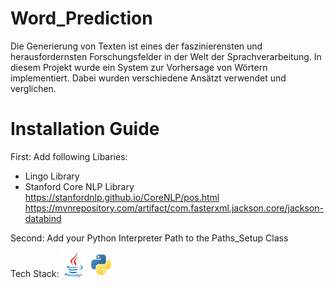 # Word_Prediction
Die Generierung von Texten ist eines der faszinierensten und herausfordernsten Forschungsfelder in der Welt der Sprachverarbeitung. 
In diesem Projekt wurde ein System zur Vorhersage von Wörtern implementiert. Dabei wurden verschiedene Ansätzt verwendet und verglichen. 

#  Installation Guide
First: Add following Libaries:
- Lingo Library 
- Stanford Core NLP Library https://stanfordnlp.github.io/CoreNLP/pos.html
https://mvnrepository.com/artifact/com.fasterxml.jackson.core/jackson-databind

Second: Add your Python Interpreter Path to the Paths_Setup Class


Tech Stack:
<a href="https://www.java.com" target="_blank" rel="noreferrer"> <img src="https://raw.githubusercontent.com/devicons/devicon/master/icons/java/java-original.svg" alt="java" width="40" height="40"/></a>
<a href="https://www.python.org" target="_blank" rel="noreferrer"> <img src="https://raw.githubusercontent.com/devicons/devicon/master/icons/python/python-original.svg" alt="python" width="40" height="40"/> </a>
